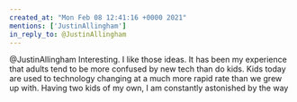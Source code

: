 ```yaml
---
created_at: "Mon Feb 08 12:41:16 +0000 2021"
mentions: ['JustinAllingham']
in_reply_to: @JustinAllingham
---
```


@JustinAllingham Interesting. I like those ideas. It has been my experience that adults tend to be more confused by new tech than do kids. Kids today are used to technology changing at a much more rapid rate than we grew up with. Having two kids of my own, I am constantly astonished by the way